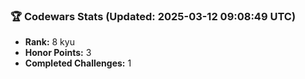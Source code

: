 ### 🏆 Codewars Stats (Updated: 2025-03-12 09:08:49 UTC)

- **Rank:** 8 kyu
- **Honor Points:** 3
- **Completed Challenges:** 1
